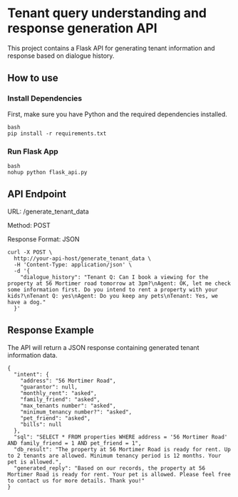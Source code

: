 # Tenant query understanding and response generation API

This project contains a Flask API for generating tenant information and response based on dialogue history.

## How to use

### Install Dependencies

First, make sure you have Python and the required dependencies installed.

```
bash
pip install -r requirements.txt
```

### Run Flask App

```
bash
nohup python flask_api.py
```

## API Endpoint

URL: /generate_tenant_data

Method: POST

Response Format: JSON

```
curl -X POST \
  http://your-api-host/generate_tenant_data \
  -H 'Content-Type: application/json' \
  -d '{
    "dialogue_history": "Tenant Q: Can I book a viewing for the property at 56 Mortimer road tomorrow at 3pm?\nAgent: OK, let me check some information first. Do you intend to rent a property with your kids?\nTenant Q: yes\nAgent: Do you keep any pets\nTenant: Yes, we have a dog."
  }'
```

## Response Example

The API will return a JSON response containing generated tenant information data.

```
{
  "intent": {
    "address": "56 Mortimer Road",
    "guarantor": null,
    "monthly_rent": "asked",
    "family_friend": "asked",
    "max_tenants number": "asked",
    "minimum_tenancy number?": "asked",
    "pet_friend": "asked",
    "bills": null
  },
  "sql": "SELECT * FROM properties WHERE address = '56 Mortimer Road' AND family_friend = 1 AND pet_friend = 1",
  "db_result": "The property at 56 Mortimer Road is ready for rent. Up to 2 tenants are allowed. Minimum tenancy period is 12 months. Your pet is allowed.",
  "generated_reply": "Based on our records, the property at 56 Mortimer Road is ready for rent. Your pet is allowed. Please feel free to contact us for more details. Thank you!"
}
```

